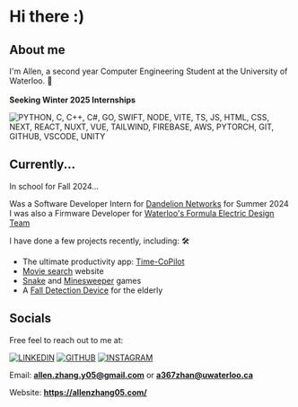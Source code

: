 # Hi there :)

## About me 
I'm Allen, a second year Computer Engineering Student at the University of Waterloo. :school: <br><br>
<b>Seeking Winter 2025 Internships</b> <br>

![PYTHON, C, C++, C#, GO, SWIFT, NODE, VITE, TS, JS, HTML, CSS, NEXT, REACT, NUXT, VUE, TAILWIND, FIREBASE, AWS, PYTORCH, GIT, GITHUB, VSCODE, UNITY](https://skillicons.dev/icons?i=py,c,cpp,cs,go,swift,nodejs,vite,ts,js,html,css,next,react,nuxtjs,vue,tailwind,firebase,aws,pytorch,git,github,vscode,unity&perline=4)

## Currently... 
In school for Fall 2024... <br>

Was a Software Developer Intern for [Dandelion Networks](https://www.dandelionnet.com/) for Summer 2024 <br>
I was also a Firmware Developer for [Waterloo's Formula Electric Design Team](https://github.com/UWaterloo-Formula-Electric) <br>

I have done a few projects recently, including: :hammer_and_wrench:	
- The ultimate productivity app: [Time-CoPilot](https://www.time-copilot.com/) <br>
- [Movie search](https://github.com/AllenZ05/Movie-Project) website <br>   
- [Snake](https://github.com/AllenZ05/Snake-Game) and [Minesweeper](https://github.com/AllenZ05/Minesweeper) games <br>
- A [Fall Detection Device](https://github.com/AllenZ05/Fall-Detection-Device) for the elderly

## Socials
Free feel to reach out to me at:

[![LINKEDIN](https://skillicons.dev/icons?i=linkedin)](https://www.linkedin.com/in/allenzhang-05-/)
[![GITHUB](https://skillicons.dev/icons?i=github)](https://github.com/AllenZ05)
[![INSTAGRAM](https://skillicons.dev/icons?i=instagram)](https://www.instagram.com/allenz05/)

Email: **allen.zhang.y05@gmail.com** or **a367zhan@uwaterloo.ca**

Website: **https://allenzhang05.com/**
